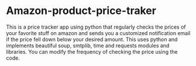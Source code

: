 # Amazon-product-price-traker
This is a price tracker app using python that regularly checks the prices of your favorite stuff on amazon and sends you a customized notification email if the price fell down below your desired amount. This uses python and implements beautiful soup, smtplib, time and requests modules and libraries. You can modify the frequency of checking the price using the code.
